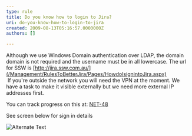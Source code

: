 ```yaml
---
type: rule
title: Do you know how to login to Jira?
uri: do-you-know-how-to-login-to-jira
created: 2009-08-13T05:16:57.0000000Z
authors: []

---
```


 Although we use Windows Domain authentication over LDAP, the domain domain is not required and the username must be in all lowercase. The url for SSW is [http://jira.ssw.com.au/](/Management/RulesToBetterJira/Pages/HowdoIsignintoJira.aspx) <br>​ 
If you're outside the network you will need the VPN at the moment. We have a task to make it visible externally but we need more external IP addresses first.

You can track progress on this at: [NET-48](http&#58;//jira.ssw.com.au/browse/NET-48)

See screen below for sign in details

![Alternate Text](/Management/RulesToBetterJira/PublishingImages/SignIn.png)

